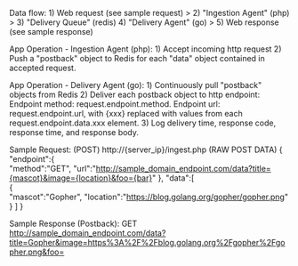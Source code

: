Data flow:
    1) Web request (see sample request) >
    2) "Ingestion Agent" (php) >
    3) "Delivery Queue" (redis)
    4) "Delivery Agent" (go) >
    5) Web response (see sample response)

App Operation - Ingestion Agent (php):
    1) Accept incoming http request
    2) Push a "postback" object to Redis for each "data" object contained in accepted request.

App Operation - Delivery Agent (go):
    1) Continuously pull "postback" objects from Redis
    2) Deliver each postback object to http endpoint:
        Endpoint method: request.endpoint.method.
        Endpoint url: request.endpoint.url, with {xxx} replaced with values from each request.endpoint.data.xxx element.
    3) Log delivery time, response code, response time, and response body.

Sample Request:
    (POST) http://{server_ip}/ingest.php
    (RAW POST DATA) 
    {  
      "endpoint":{  
        "method":"GET",
        "url":"http://sample_domain_endpoint.com/data?title={mascot}&image={location}&foo={bar}"
      },
      "data":[  
        {  
          "mascot":"Gopher",
          "location":"https://blog.golang.org/gopher/gopher.png"
        }
      ]
    }

Sample Response (Postback):
    GET http://sample_domain_endpoint.com/data?title=Gopher&image=https%3A%2F%2Fblog.golang.org%2Fgopher%2Fgopher.png&foo=